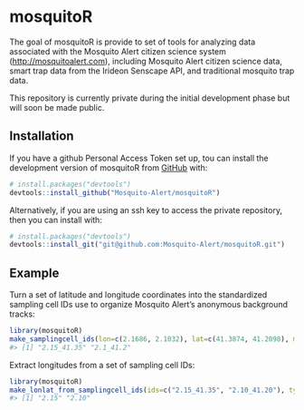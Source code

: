 
<!-- README.md is generated from README.Rmd. Please edit that file -->

# mosquitoR

<!-- badges: start -->
<!-- badges: end -->

The goal of mosquitoR is provide to set of tools for analyzing data
associated with the Mosquito Alert citizen science system
(<http://mosquitoalert.com>), including Mosquito Alert citizen science
data, smart trap data from the Irideon Senscape API, and traditional
mosquito trap data.

This repository is currently private during the initial development
phase but will soon be made public.

## Installation

If you have a github Personal Access Token set up, tou can install the
development version of mosquitoR from [GitHub](https://github.com/)
with:

``` r
# install.packages("devtools")
devtools::install_github("Mosquito-Alert/mosquitoR")
```

Alternatively, if you are using an ssh key to access the private
repository, then you can install with:

``` r
# install.packages("devtools")
devtools::install_git("git@github.com:Mosquito-Alert/mosquitoR.git")
```

## Example

Turn a set of latitude and longitude coordinates into the standardized
sampling cell IDs use to organize Mosquito Alert’s anonymous background
tracks:

``` r
library(mosquitoR)
make_samplingcell_ids(lon=c(2.1686, 2.1032), lat=c(41.3874, 41.2098), mask=0.05)
#> [1] "2.15_41.35" "2.1_41.2"
```

Extract longitudes from a set of sampling cell IDs:

``` r
library(mosquitoR)
make_lonlat_from_samplingcell_ids(ids=c("2.15_41.35", "2.10_41.20"), type="lon")
#> [1] "2.15" "2.10"
```

<!-- What is special about using `README.Rmd` instead of just `README.md`? You can include R chunks like so: -->
<!-- ```{r cars} -->
<!-- summary(cars) -->
<!-- ``` -->
<!-- You'll still need to render `README.Rmd` regularly, to keep `README.md` up-to-date. `devtools::build_readme()` is handy for this. You could also use GitHub Actions to re-render `README.Rmd` every time you push. An example workflow can be found here: <https://github.com/r-lib/actions/tree/v1/examples>. -->
<!-- You can also embed plots, for example: -->
<!-- ```{r pressure, echo = FALSE} -->
<!-- plot(pressure) -->
<!-- ``` -->
<!-- In that case, don't forget to commit and push the resulting figure files, so they display on GitHub and CRAN. -->
